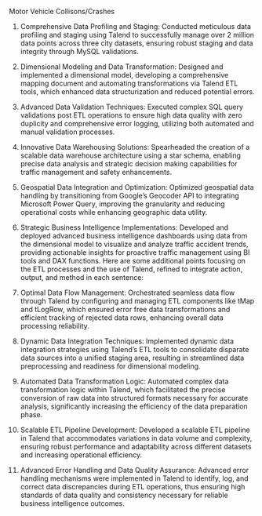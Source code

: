 Motor Vehicle Collisons/Crashes

1. Comprehensive Data Profiling and Staging: 
      Conducted meticulous data profiling and staging using Talend to successfully manage over 2 million data points across three city datasets, ensuring robust staging and data integrity through MySQL validations.

2. Dimensional Modeling and Data Transformation: 
      Designed and implemented a dimensional model, developing a comprehensive mapping document and automating transformations via Talend ETL tools, which enhanced data structurization and reduced potential errors.

3. Advanced Data Validation Techniques: 
      Executed complex SQL query validations post  ETL operations to ensure high data quality with zero duplicity and comprehensive error logging, utilizing both automated and manual validation processes.

4. Innovative Data Warehousing Solutions: 
      Spearheaded the creation of a scalable data warehouse architecture using a star schema, enabling precise data analysis and strategic decision  making capabilities for traffic management and safety enhancements.

5. Geospatial Data Integration and Optimization: 
      Optimized geospatial data handling by transitioning from Google’s Geocoder API to integrating Microsoft Power Query, improving the granularity and reducing operational costs while enhancing geographic data utility.

6. Strategic Business Intelligence Implementations: 
      Developed and deployed advanced business intelligence dashboards using data from the dimensional model to visualize and analyze traffic accident trends, providing actionable insights for proactive traffic management using BI tools and DAX functions.
Here are some additional points focusing on the ETL processes and the use of Talend, refined to integrate action, output, and method in each sentence:

7. Optimal Data Flow Management: 
      Orchestrated seamless data flow through Talend by configuring and managing ETL components like tMap and tLogRow, which ensured error  free data transformations and efficient tracking of rejected data rows, enhancing overall data processing reliability.

8. Dynamic Data Integration Techniques: 
      Implemented dynamic data integration strategies using Talend’s ETL tools to consolidate disparate data sources into a unified staging area, resulting in streamlined data preprocessing and readiness for dimensional modeling.

9. Automated Data Transformation Logic: 
      Automated complex data transformation logic within Talend, which facilitated the precise conversion of raw data into structured formats necessary for accurate analysis, significantly increasing the efficiency of the data preparation phase.

10. Scalable ETL Pipeline Development: 
       Developed a scalable ETL pipeline in Talend that accommodates variations in data volume and complexity, ensuring robust performance and adaptability across different datasets and increasing operational efficiency.

11. Advanced Error Handling and Data Quality Assurance: 
       Advanced error handling mechanisms were implemented in Talend to identify, log, and correct data discrepancies during ETL operations, thus ensuring high standards of data quality and consistency necessary for reliable business intelligence outcomes.




